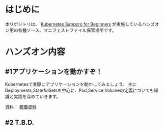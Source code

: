 # はじめに
本リポジトリは、
 [Kubernetes Sapporo for Beginners](https://sapporo-beginner-kubernetes.connpass.com/)
が実施しているハンズオン用の各種ソース、マニフェストファイル保管場所です。

# ハンズオン内容

## #1アプリケーションを動かすぞ！
Kubernetesで実際にアプリケーションを動かしてみましょう。
主にDeployments,StatefulSetsを中心に、Pod,Service,Volumeの定義についても知識と実践を深めていきます。

資料：
[概要資料](./Step1-ApplicationDeployment/README.md)

## #2 T.B.D.




